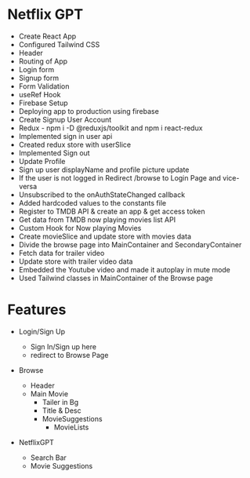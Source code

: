 # Netflix GPT

 - Create React App
 - Configured Tailwind CSS
 - Header
 - Routing of App
 - Login form
 - Signup form
 - Form Validation
 - useRef Hook
 - Firebase Setup
 - Deploying app to production using firebase
 - Create Signup User Account
 - Redux - npm i -D @reduxjs/toolkit and npm i react-redux
 - Implemented sign in user api
 - Created redux store with userSlice
 - Implemented Sign out
 - Update Profile
 - Sign up user displayName and profile picture update
 - If the user is not logged in Redirect /browse to Login Page and vice-versa
 - Unsubscribed to the onAuthStateChanged callback
 - Added hardcoded values to the constants file
 - Register to TMDB API & create an app & get access token
 - Get data from TMDB now playing movies list API
 - Custom Hook for Now playing Movies
 - Create movieSlice and update store with movies data
 - Divide the browse page into MainContainer and SecondaryContainer
 - Fetch data for trailer video
 - Update store with trailer video data
 - Embedded the Youtube video and made it autoplay in mute mode
 - Used Tailwind classes in MainContainer of the Browse page

 # Features

   - Login/Sign Up
     - Sign In/Sign up here
     - redirect to Browse Page 
    
  - Browse
     - Header
     - Main Movie
       - Tailer in Bg
       - Title & Desc
       - MovieSuggestions
         - MovieLists

   - NetflixGPT
     - Search Bar
     - Movie Suggestions      
         